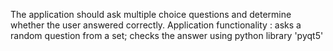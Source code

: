 The application should ask multiple choice questions and determine whether the user answered correctly.
Application functionality : asks a random question from a set; checks the answer using python library 'pyqt5'
